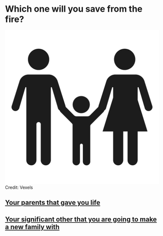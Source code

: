# Which one will you save from the fire?  
![family](images/family.jpg)  
Credit: Vexels

## [Your parents that gave you life](parent.md)  
## [Your significant other that you are going to make a new family with](lovers.md)
